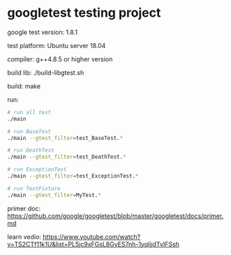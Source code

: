 # googletest testing project

google test version: 1.8.1

test platform: Ubuntu server 18.04 

compiler: g++4.8.5 or higher version

build lib: ./build-libgtest.sh

build: make

run:

```bash
# run all test
./main

# run BaseTest
./main --gtest_filter=test_BaseTest.*

# run DeathTest
./main --gtest_filter=test_DeathTest.*

# run ExceptionTest
./main --gtest_filter=test_ExceptionTest.*

# run TextFixture
./main --gtest_filter=MyTest.*
```

primer doc: https://github.com/google/googletest/blob/master/googletest/docs/primer.md

learn vedio: https://www.youtube.com/watch?v=TS2CTf11k1U&list=PL5jc9xFGsL8GyES7nh-1yqljjdTvIFSsh
